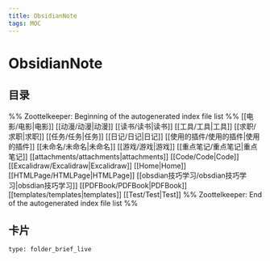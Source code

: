 ```yaml
---
title: ObsidianNote
tags: MOC
---
```

# ObsidianNote

## 目录



%% Zoottelkeeper: Beginning of the autogenerated index file list  %%
 [[电影/电影|电影]]
 [[动漫/动漫|动漫]]
 [[读书/读书|读书]]
 [[工具/工具|工具]]
 [[求职/求职|求职]]
 [[任务/任务|任务]]
 [[日记/日记|日记]]
 [[使用的插件/使用的插件|使用的插件]]
 [[未命名/未命名|未命名]]
 [[游戏/游戏|游戏]]
 [[重点笔记/重点笔记|重点笔记]]
 [[attachments/attachments|attachments]]
 [[Code/Code|Code]]
 [[Excalidraw/Excalidraw|Excalidraw]]
 [[Home|Home]]
 [[HTMLPage/HTMLPage|HTMLPage]]
 [[obsdian技巧学习/obsdian技巧学习|obsdian技巧学习]]
 [[PDFBook/PDFBook|PDFBook]]
 [[templates/templates|templates]]
 [[Test/Test|Test]]
%% Zoottelkeeper: End of the autogenerated index file list  %%












## 卡片

```ccard
type: folder_brief_live
```



















